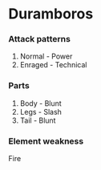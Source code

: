# Duramboros

### Attack patterns
1. Normal - Power
2. Enraged - Technical

### Parts
1. Body - Blunt
2. Legs - Slash
3. Tail - Blunt

### Element weakness
Fire 
